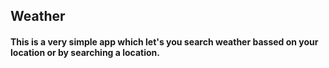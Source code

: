 ## Weather
#### This is a very simple app which let's you search weather bassed on your location or by searching a location.
